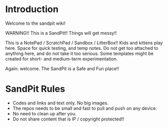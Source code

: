 # Introduction

Welcome to the sandpit wiki! 

WARNING!! This is a SandPit!! Things will get messy!!

This is a NotePad / ScratchPad / Sandbox / LitterBox!! Kids and kittens play here. Space for quick testing, and temp notes. Do not get too attached to anything here, and do not take it too serious. Some templates might be created for short- and medium-term experimentation. 

Again: welcome. The SandPit is a Safe and Fun place!! 

# SandPit Rules

* Codes and links and text only. No big images. 
* The repos needs to be small and fast to pull and push on any device.
* No need to clean up after you. 
* Do not share content that is IP / copyright protected!!
